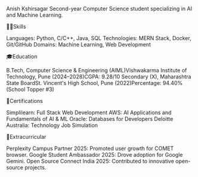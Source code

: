 Anish Kshirsagar 
Second-year Computer Science student specializing in AI and Machine Learning.


💪🏼Skills

Languages: Python, C/C++, Java, SQL
Technologies: MERN Stack, Docker, Git/GitHub
Domains: Machine Learning, Web Development


🎓Education

B.Tech, Computer Science & Engineering (AIML)Vishwakarma Institute of Technology, Pune (2024–2028)CGPA: 9.28/10
Secondary (X), Maharashtra State BoardSt. Vincent's High School, Pune (2022)Percentage: 94.40% (School Topper #3)

📜Certifications

Simplilearn: Full Stack Web Development
AWS: AI Applications and Fundamentals of AI & ML
Oracle: Databases for Developers
Deloitte Australia: Technology Job Simulation

🎋Extracurricular

Perplexity Campus Partner 2025: Promoted user growth for COMET browser.
Google Student Ambassador 2025: Drove adoption for Google Gemini.
Open Source Connect India 2025: Contributed to innovative open-source projects.
